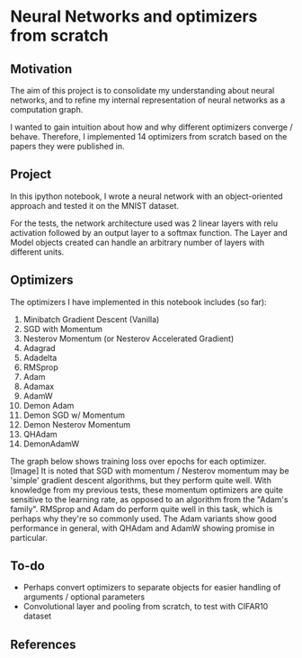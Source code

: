 # Neural Networks and optimizers from scratch 

## Motivation
The aim of this project is to consolidate my understanding about neural networks, and to refine my internal representation of neural networks as a computation graph. 

I wanted to gain intuition about how and why different optimizers converge / behave. Therefore, I implemented 14 optimizers from scratch based on the papers they were published in. 

## Project
In this ipython notebook, I wrote a neural network with an object-oriented approach and tested it on the MNIST dataset.

For the tests, the network architecture used was 2 linear layers with relu activation followed by an output layer to a softmax function. The Layer and Model objects created can handle an arbitrary number of layers with different units.

## Optimizers
The optimizers I have implemented in this notebook includes (so far):
1. Minibatch Gradient Descent (Vanilla)
2. SGD with Momentum 
3. Nesterov Momentum (or Nesterov Accelerated Gradient)
4. Adagrad
5. Adadelta 
6. RMSprop
7. Adam 
8. Adamax
9. AdamW
10. Demon Adam 
11. Demon SGD w/ Momentum
12. Demon Nesterov Momentum
13. QHAdam
14. DemonAdamW

The graph below shows training loss over epochs for each optimizer. 
[Image]
It is noted that SGD with momentum / Nesterov momentum may be 'simple' gradient descent algorithms, but they perform quite well. With knowledge from my previous tests, these momentum optimizers are quite sensitive to the learning rate, as opposed to an algorithm from the "Adam's family".
RMSprop and Adam do perform quite well in this task, which is perhaps why they're so commonly used. 
The Adam variants show good performance in general, with QHAdam and AdamW showing promise in particular. 


## To-do
- Perhaps convert optimizers to separate objects for easier handling of arguments / optional parameters 
- Convolutional layer and pooling from scratch, to test with CIFAR10 dataset 

## References
